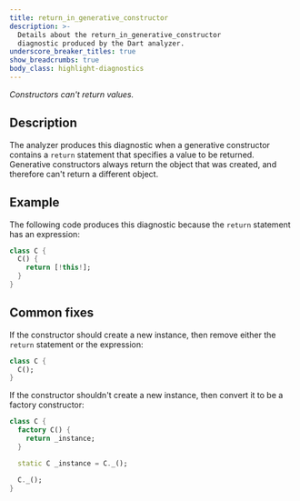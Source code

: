 ```yaml
---
title: return_in_generative_constructor
description: >-
  Details about the return_in_generative_constructor
  diagnostic produced by the Dart analyzer.
underscore_breaker_titles: true
show_breadcrumbs: true
body_class: highlight-diagnostics
---
```


_Constructors can't return values._

## Description

The analyzer produces this diagnostic when a generative constructor
contains a `return` statement that specifies a value to be returned.
Generative constructors always return the object that was created, and
therefore can't return a different object.

## Example

The following code produces this diagnostic because the `return` statement
has an expression:

```dart
class C {
  C() {
    return [!this!];
  }
}
```

## Common fixes

If the constructor should create a new instance, then remove either the
`return` statement or the expression:

```dart
class C {
  C();
}
```

If the constructor shouldn't create a new instance, then convert it to be a
factory constructor:

```dart
class C {
  factory C() {
    return _instance;
  }

  static C _instance = C._();

  C._();
}
```

